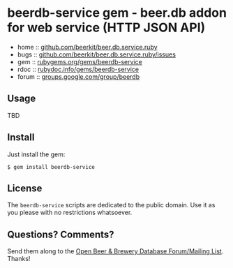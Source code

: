 # beerdb-service gem - beer.db addon for web service (HTTP JSON API)

* home  :: [github.com/beerkit/beer.db.service.ruby](https://github.com/beerkit/beer.db.service.ruby)
* bugs  :: [github.com/beerkit/beer.db.service.ruby/issues](https://github.com/beerkit/beer.db.service.ruby/issues)
* gem   :: [rubygems.org/gems/beerdb-service](https://rubygems.org/gems/beerdb-service)
* rdoc  :: [rubydoc.info/gems/beerdb-service](http://rubydoc.info/gems/beerdb-service)
* forum :: [groups.google.com/group/beerdb](https://groups.google.com/group/beerdb)


## Usage

TBD


## Install

Just install the gem:

    $ gem install beerdb-service


## License

The `beerdb-service` scripts are dedicated to the public domain.
Use it as you please with no restrictions whatsoever.


## Questions? Comments?

Send them along to the
[Open Beer & Brewery Database Forum/Mailing List](http://groups.google.com/group/beerdb).
Thanks!
